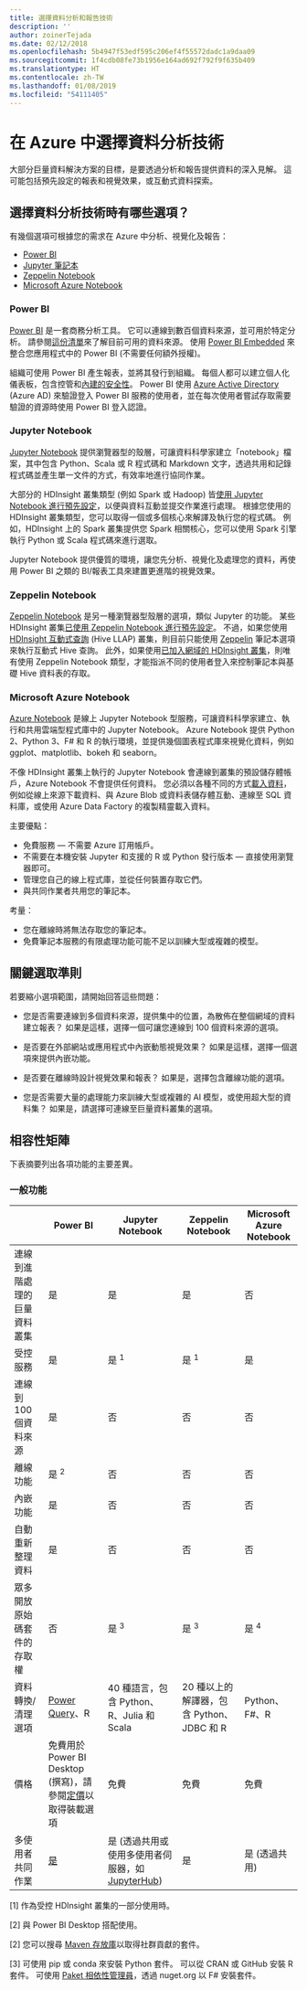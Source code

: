 ```yaml
---
title: 選擇資料分析和報告技術
description: ''
author: zoinerTejada
ms.date: 02/12/2018
ms.openlocfilehash: 5b4947f53edf595c206ef4f55572dadc1a9daa09
ms.sourcegitcommit: 1f4cdb08fe73b1956e164ad692f792f9f635b409
ms.translationtype: HT
ms.contentlocale: zh-TW
ms.lasthandoff: 01/08/2019
ms.locfileid: "54111405"
---
```

# <a name="choosing-a-data-analytics-technology-in-azure"></a>在 Azure 中選擇資料分析技術

大部分巨量資料解決方案的目標，是要透過分析和報告提供資料的深入見解。 這可能包括預先設定的報表和視覺效果，或互動式資料探索。

<!-- markdownlint-disable MD026 -->

## <a name="what-are-your-options-when-choosing-a-data-analytics-technology"></a>選擇資料分析技術時有哪些選項？

<!-- markdownlint-disable MD026 -->

有幾個選項可根據您的需求在 Azure 中分析、視覺化及報告：

- [Power BI](/power-bi/)
- [Jupyter 筆記本](https://jupyter.readthedocs.io/en/latest/index.html)
- [Zeppelin Notebook](https://zeppelin.apache.org/)
- [Microsoft Azure Notebook](https://notebooks.azure.com/)

### <a name="power-bi"></a>Power BI

[Power BI](/power-bi/) 是一套商務分析工具。 它可以連線到數百個資料來源，並可用於特定分析。 請參閱[這份清單](/power-bi/desktop-data-sources)來了解目前可用的資料來源。 使用 [Power BI Embedded](https://azure.microsoft.com/services/power-bi-embedded/) 來整合您應用程式中的 Power BI (不需要任何額外授權)。

組織可使用 Power BI 產生報表，並將其發行到組織。 每個人都可以建立個人化儀表板，包含控管和[內建的安全性](/power-bi/service-admin-power-bi-security)。 Power BI 使用 [Azure Active Directory](/azure/active-directory/) (Azure AD) 來驗證登入 Power BI 服務的使用者，並在每次使用者嘗試存取需要驗證的資源時使用 Power BI 登入認證。

### <a name="jupyter-notebooks"></a>Jupyter Notebook

[Jupyter Notebook](https://jupyter.readthedocs.io/en/latest/index.html) 提供瀏覽器型的殼層，可讓資料科學家建立「notebook」檔案，其中包含 Python、Scala 或 R 程式碼和 Markdown 文字，透過共用和記錄程式碼並產生單一文件的方式，有效率地進行協同作業。

大部分的 HDInsight 叢集類型 (例如 Spark 或 Hadoop) 皆[使用 Jupyter Notebook 進行預先設定](/azure/hdinsight/spark/apache-spark-jupyter-notebook-kernels)，以便與資料互動並提交作業進行處理。 根據您使用的 HDInsight 叢集類型，您可以取得一個或多個核心來解譯及執行您的程式碼。 例如，HDInsight 上的 Spark 叢集提供您 Spark 相關核心，您可以使用 Spark 引擎執行 Python 或 Scala 程式碼來進行選取。

Jupyter Notebook 提供優質的環境，讓您先分析、視覺化及處理您的資料，再使用 Power BI 之類的 BI/報表工具來建置更進階的視覺效果。

### <a name="zeppelin-notebooks"></a>Zeppelin Notebook

[Zeppelin Notebook](https://zeppelin.apache.org/) 是另一種瀏覽器型殼層的選項，類似 Jupyter 的功能。 某些 HDInsight 叢集[已使用 Zeppelin Notebook 進行預先設定](/azure/hdinsight/spark/apache-spark-zeppelin-notebook)。 不過，如果您使用 [HDInsight 互動式查詢](/azure/hdinsight/interactive-query/apache-interactive-query-get-started) (Hive LLAP) 叢集，則目前只能使用 [Zeppelin](/azure/hdinsight/hdinsight-connect-hive-zeppelin) 筆記本選項來執行互動式 Hive 查詢。 此外，如果使用[已加入網域的 HDInsight 叢集](/azure/hdinsight/domain-joined/apache-domain-joined-introduction)，則唯有使用 Zeppelin Notebook 類型，才能指派不同的使用者登入來控制筆記本與基礎 Hive 資料表的存取。

### <a name="microsoft-azure-notebooks"></a>Microsoft Azure Notebook

[Azure Notebook](https://notebooks.azure.com/) 是線上 Jupyter Notebook 型服務，可讓資料科學家建立、執行和共用雲端型程式庫中的 Jupyter Notebook。 Azure Notebook 提供 Python 2、Python 3、F# 和 R 的執行環境，並提供幾個圖表程式庫來視覺化資料，例如 ggplot、matplotlib、bokeh 和 seaborn。

不像 HDInsight 叢集上執行的 Jupyter Notebook 會連線到叢集的預設儲存體帳戶，Azure Notebook 不會提供任何資料。 您必須以各種不同的方式[載入資料](https://notebooks.azure.com/Microsoft/libraries/samples/html/Getting%20to%20your%20Data%20in%20Azure%20Notebooks.ipynb)，例如從線上來源下載資料、與 Azure Blob 或資料表儲存體互動、連線至 SQL 資料庫，或使用 Azure Data Factory 的複製精靈載入資料。

主要優點：

- 免費服務 &mdash; 不需要 Azure 訂用帳戶。
- 不需要在本機安裝 Jupyter 和支援的 R 或 Python 發行版本 &mdash; 直接使用瀏覽器即可。
- 管理您自己的線上程式庫，並從任何裝置存取它們。
- 與共同作業者共用您的筆記本。

考量：

- 您在離線時將無法存取您的筆記本。
- 免費筆記本服務的有限處理功能可能不足以訓練大型或複雜的模型。

## <a name="key-selection-criteria"></a>關鍵選取準則

若要縮小選項範圍，請開始回答這些問題：

- 您是否需要連線到多個資料來源，提供集中的位置，為散佈在整個網域的資料建立報表？ 如果是這樣，選擇一個可讓您連線到 100 個資料來源的選項。

- 是否要在外部網站或應用程式中內嵌動態視覺效果？ 如果是這樣，選擇一個選項來提供內嵌功能。

- 是否要在離線時設計視覺效果和報表？ 如果是，選擇包含離線功能的選項。

- 您是否需要大量的處理能力來訓練大型或複雜的 AI 模型，或使用超大型的資料集？ 如果是，請選擇可連線至巨量資料叢集的選項。

## <a name="capability-matrix"></a>相容性矩陣

下表摘要列出各項功能的主要差異。

### <a name="general-capabilities"></a>一般功能

<!-- markdownlint-disable MD033 -->

| | Power BI | Jupyter Notebook | Zeppelin Notebook | Microsoft Azure Notebook |
| --- | --- | --- | --- | --- |
| 連線到進階處理的巨量資料叢集 | 是 | 是 | 是 | 否 |
| 受控服務 | 是 | 是 <sup>1</sup> | 是 <sup>1</sup> | 是 |
| 連線到 100 個資料來源 | 是 | 否 | 否 | 否 |
| 離線功能 | 是 <sup>2</sup> | 否 | 否 | 否 |
| 內嵌功能 | 是 | 否 | 否 | 否 |
| 自動重新整理資料 | 是 | 否 | 否 | 否 |
| 眾多開放原始碼套件的存取權 | 否 | 是 <sup>3</sup> | 是 <sup>3</sup> | 是 <sup>4</sup> |
| 資料轉換/清理選項 | [Power Query](https://powerbi.microsoft.com/blog/getting-started-with-power-query-part-i/)、R | 40 種語言，包含 Python、R、Julia 和 Scala | 20 種以上的解譯器，包含 Python、JDBC 和 R | Python、F#、R |
| 價格 | 免費用於 Power BI Desktop (撰寫)，請參閱[定價](https://powerbi.microsoft.com/pricing/)以取得裝載選項 | 免費 | 免費 | 免費 |
| 多使用者共同作業 | [是](/power-bi/service-how-to-collaborate-distribute-dashboards-reports) | 是 (透過共用或使用多使用者伺服器，如 [JupyterHub](https://github.com/jupyterhub/jupyterhub)) | 是 | 是 (透過共用) |

<!-- markdownlint-enable MD033 -->

[1] 作為受控 HDInsight 叢集的一部分使用時。

[2] 與 Power BI Desktop 搭配使用。

[2] 您可以搜尋 [Maven 存放庫](https://search.maven.org/)以取得社群貢獻的套件。

[3] 可使用 pip 或 conda 來安裝 Python 套件。 可以從 CRAN 或 GitHub 安裝 R 套件。 可使用 [Paket 相依性管理員](https://fsprojects.github.io/Paket/)，透過 nuget.org 以 F# 安裝套件。

